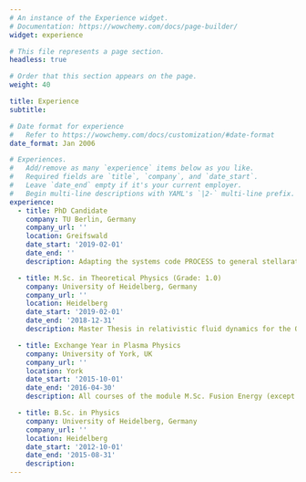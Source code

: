 ```yaml
---
# An instance of the Experience widget.
# Documentation: https://wowchemy.com/docs/page-builder/
widget: experience

# This file represents a page section.
headless: true

# Order that this section appears on the page.
weight: 40

title: Experience
subtitle:

# Date format for experience
#   Refer to https://wowchemy.com/docs/customization/#date-format
date_format: Jan 2006

# Experiences.
#   Add/remove as many `experience` items below as you like.
#   Required fields are `title`, `company`, and `date_start`.
#   Leave `date_end` empty if it's your current employer.
#   Begin multi-line descriptions with YAML's `|2-` multi-line prefix.
experience:      
  - title: PhD Candidate
    company: TU Berlin, Germany
    company_url: ''
    location: Greifswald
    date_start: '2019-02-01'
    date_end: ''
    description: Adapting the systems code PROCESS to general stellarators.

  - title: M.Sc. in Theoretical Physics (Grade: 1.0)
    company: University of Heidelberg, Germany
    company_url: ''
    location: Heidelberg
    date_start: '2019-02-01'
    date_end: '2018-12-31'
    description: Master Thesis in relativistic fluid dynamics for the Quark Gluon Plasma, specialization in quantum field theory and the standard model of particle physics.

  - title: Exchange Year in Plasma Physics
    company: University of York, UK
    company_url: ''
    location: York
    date_start: '2015-10-01'
    date_end: '2016-04-30'
    description: All courses of the module M.Sc. Fusion Energy (except the research part)

  - title: B.Sc. in Physics
    company: University of Heidelberg, Germany
    company_url: ''
    location: Heidelberg
    date_start: '2012-10-01'
    date_end: '2015-08-31'
    description:
---
```


